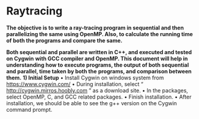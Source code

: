 # Raytracing
<b>The objective is to write a ray-tracing program in sequential and then parallelizing the same using OpenMP. Also, to calculate the running time of both the programs and compare the same.</b>

<b>Both sequential and parallel are written in C++, and executed and tested on Cygwin</b>
<b>with GCC compiler and OpenMP. This document will help in understanding how to</b>
<b>execute programs, the output of both sequential and parallel, time taken by both the</b>
<b>programs, and comparison between them.</b>
<b>1) Initial Setup</b>
• Install Cygwin on windows system from https://www.cygwin.com/
• During installation, select “ http://cygwin.mirros.hoobly.com ” as a
download site.
• In the packages, select OpenMP, C, and GCC related packages.
• Finish installation.
• After installation, we should be able to see the g++ version on the Cygwin
command prompt. 



